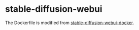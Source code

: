 # stable-diffusion-webui

The Dockerfile is modified from [stable-diffusion-webui-docker](https://github.com/siutin/stable-diffusion-webui-docker).
